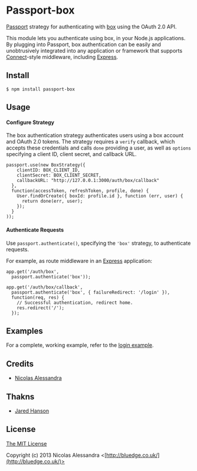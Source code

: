 # Passport-box

[Passport](https://github.com/jaredhanson/passport) strategy for authenticating
with [box](http://box.com/) using the OAuth 2.0 API.

This module lets you authenticate using box, in your Node.js applications.  
By plugging into Passport, box
authentication can be easily and unobtrusively integrated into any application or
framework that supports [Connect](http://www.senchalabs.org/connect/)-style
middleware, including [Express](http://expressjs.com/).

## Install

    $ npm install passport-box

## Usage

#### Configure Strategy

The box authentication strategy authenticates users using a box
account and OAuth 2.0 tokens.  The strategy requires a `verify` callback, which
accepts these credentials and calls `done` providing a user, as well as
`options` specifying a client ID, client secret, and callback URL.

    passport.use(new BoxStrategy({
        clientID: BOX_CLIENT_ID,
        clientSecret: BOX_CLIENT_SECRET,
        callbackURL: "http://127.0.0.1:3000/auth/box/callback"
      },
      function(accessToken, refreshToken, profile, done) {
        User.findOrCreate({ boxId: profile.id }, function (err, user) {
          return done(err, user);
        });
      }
    ));

#### Authenticate Requests

Use `passport.authenticate()`, specifying the `'box'` strategy, to
authenticate requests.

For example, as route middleware in an [Express](http://expressjs.com/)
application:

    app.get('/auth/box',
      passport.authenticate('box'));

    app.get('/auth/box/callback', 
      passport.authenticate('box', { failureRedirect: '/login' }),
      function(req, res) {
        // Successful authentication, redirect home.
        res.redirect('/');
      });

## Examples

For a complete, working example, refer to the [login example](https://github.com/jaredhanson/passport-box/tree/master/examples/login).


## Credits

  - [Nicolas Alessandra](http://github.com/bluedge)


## Thakns

  - [Jared Hanson](http://github.com/jaredhanson)


## License

[The MIT License](http://opensource.org/licenses/MIT)

Copyright (c) 2013 Nicolas Alessandra <[http://bluedge.co.uk/](http://bluedge.co.uk/)>
